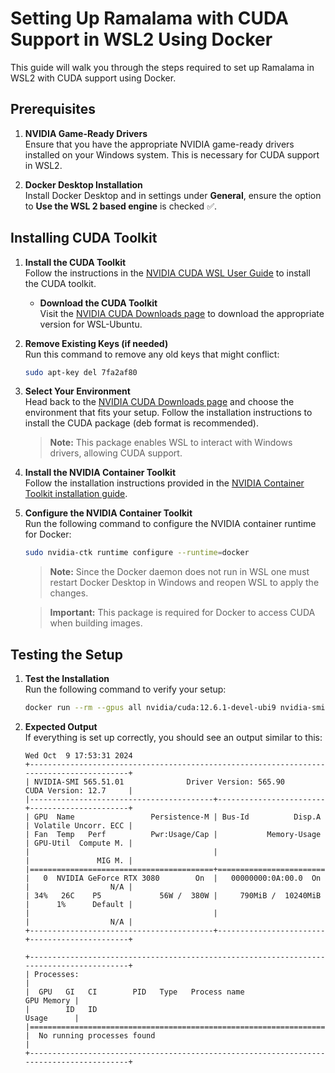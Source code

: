 # Setting Up Ramalama with CUDA Support in WSL2 Using Docker

This guide will walk you through the steps required to set up Ramalama in WSL2 with CUDA support using Docker.

## Prerequisites

1. **NVIDIA Game-Ready Drivers**  
   Ensure that you have the appropriate NVIDIA game-ready drivers installed on your Windows system. This is necessary for CUDA support in WSL2.

2. **Docker Desktop Installation**  
   Install Docker Desktop and in settings under **General**, ensure the option to **Use the WSL 2 based engine** is checked :white_check_mark:.

## Installing CUDA Toolkit

1. **Install the CUDA Toolkit**  
   Follow the instructions in the [NVIDIA CUDA WSL User Guide](https://docs.nvidia.com/cuda/wsl-user-guide/index.html) to install the CUDA toolkit.

   - **Download the CUDA Toolkit**  
     Visit the [NVIDIA CUDA Downloads page](https://developer.nvidia.com/cuda-downloads?target_os=Linux&target_arch=x86_64&Distribution=WSL-Ubuntu&target_version=2.0&target_type=deb_local) to download the appropriate version for WSL-Ubuntu.

2. **Remove Existing Keys (if needed)**  
   Run this command to remove any old keys that might conflict:
   ```bash
   sudo apt-key del 7fa2af80
   ```

3. **Select Your Environment**  
   Head back to the [NVIDIA CUDA Downloads page](https://developer.nvidia.com/cuda-downloads?target_os=Linux&target_arch=x86_64&Distribution=WSL-Ubuntu&target_version=2.0&target_type=deb_local) and choose the environment that fits your setup. Follow the installation instructions to install the CUDA package (deb format is recommended).

   > **Note:** This package enables WSL to interact with Windows drivers, allowing CUDA support.

4. **Install the NVIDIA Container Toolkit**  
   Follow the installation instructions provided in the [NVIDIA Container Toolkit installation guide](https://docs.nvidia.com/datacenter/cloud-native/container-toolkit/latest/install-guide.html).

5. **Configure the NVIDIA Container Toolkit**  
   Run the following command to configure the NVIDIA container runtime for Docker:
   ```bash
   sudo nvidia-ctk runtime configure --runtime=docker
   ```
   > **Note:** Since the Docker daemon does not run in WSL one must restart Docker Desktop in Windows and reopen WSL to apply the changes.

   > **Important:** This package is required for Docker to access CUDA when building images.

## Testing the Setup

1. **Test the Installation**  
   Run the following command to verify your setup:
   ```bash
   docker run --rm --gpus all nvidia/cuda:12.6.1-devel-ubi9 nvidia-smi
   ```

2. **Expected Output**  
   If everything is set up correctly, you should see an output similar to this:
   ```text
   Wed Oct  9 17:53:31 2024
   +-----------------------------------------------------------------------------------------+
   | NVIDIA-SMI 565.51.01              Driver Version: 565.90         CUDA Version: 12.7     |
   |-----------------------------------------+------------------------+----------------------+
   | GPU  Name                 Persistence-M | Bus-Id          Disp.A | Volatile Uncorr. ECC |
   | Fan  Temp   Perf          Pwr:Usage/Cap |           Memory-Usage | GPU-Util  Compute M. |
   |                                         |                        |               MIG M. |
   |=========================================+========================+======================|
   |   0  NVIDIA GeForce RTX 3080        On  |   00000000:0A:00.0  On |                  N/A |
   | 34%   26C    P5             56W /  380W |     790MiB /  10240MiB |      1%      Default |
   |                                         |                        |                  N/A |
   +-----------------------------------------+------------------------+----------------------+

   +-----------------------------------------------------------------------------------------+
   | Processes:                                                                              |
   |  GPU   GI   CI        PID   Type   Process name                              GPU Memory |
   |        ID   ID                                                               Usage      |
   |=========================================================================================|
   |  No running processes found                                                             |
   +-----------------------------------------------------------------------------------------+
   ```